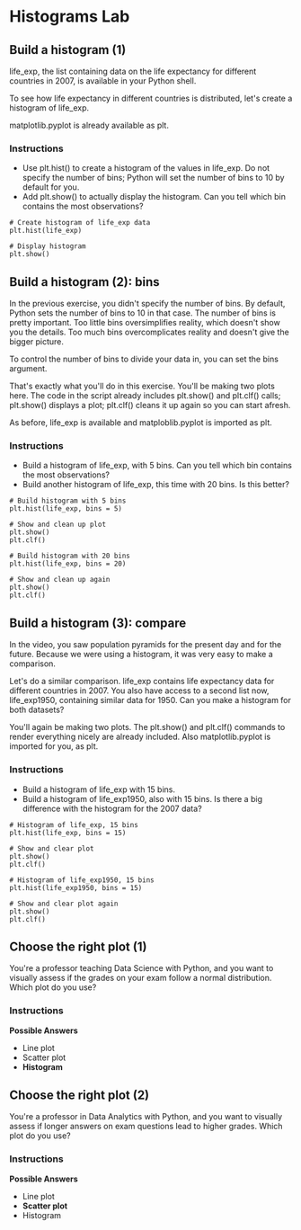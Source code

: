# Histograms Lab

## Build a histogram (1)

life_exp, the list containing data on the life expectancy for different countries in 2007, is available in your Python shell.

To see how life expectancy in different countries is distributed, let's create a histogram of life_exp.

matplotlib.pyplot is already available as plt.

### Instructions

- Use plt.hist() to create a histogram of the values in life_exp. Do not specify the number of bins; Python will set the number of bins to 10 by default for you.
- Add plt.show() to actually display the histogram. Can you tell which bin contains the most observations?

```{python}
# Create histogram of life_exp data
plt.hist(life_exp)

# Display histogram
plt.show()
```

## Build a histogram (2): bins

In the previous exercise, you didn't specify the number of bins. By default, Python sets the number of bins to 10 in that case. The number of bins is pretty important. Too little bins oversimplifies reality, which doesn't show you the details. Too much bins overcomplicates reality and doesn't give the bigger picture.

To control the number of bins to divide your data in, you can set the bins argument.

That's exactly what you'll do in this exercise. You'll be making two plots here. The code in the script already includes plt.show() and plt.clf() calls; plt.show() displays a plot; plt.clf() cleans it up again so you can start afresh.

As before, life_exp is available and matploblib.pyplot is imported as plt.

### Instructions

- Build a histogram of life_exp, with 5 bins. Can you tell which bin contains the most observations?
- Build another histogram of life_exp, this time with 20 bins. Is this better?

```{python}
# Build histogram with 5 bins
plt.hist(life_exp, bins = 5)

# Show and clean up plot
plt.show()
plt.clf()

# Build histogram with 20 bins
plt.hist(life_exp, bins = 20)

# Show and clean up again
plt.show()
plt.clf()
```

## Build a histogram (3): compare

In the video, you saw population pyramids for the present day and for the future. Because we were using a histogram, it was very easy to make a comparison.

Let's do a similar comparison. life_exp contains life expectancy data for different countries in 2007. You also have access to a second list now, life_exp1950, containing similar data for 1950. Can you make a histogram for both datasets?

You'll again be making two plots. The plt.show() and plt.clf() commands to render everything nicely are already included. Also matplotlib.pyplot is imported for you, as plt.

### Instructions

- Build a histogram of life_exp with 15 bins.
- Build a histogram of life_exp1950, also with 15 bins. Is there a big difference with the histogram for the 2007 data?

```{python}
# Histogram of life_exp, 15 bins
plt.hist(life_exp, bins = 15)

# Show and clear plot
plt.show()
plt.clf()

# Histogram of life_exp1950, 15 bins
plt.hist(life_exp1950, bins = 15)

# Show and clear plot again
plt.show()
plt.clf()
```

## Choose the right plot (1)

You're a professor teaching Data Science with Python, and you want to visually assess if the grades on your exam follow a normal distribution. Which plot do you use?

### Instructions

**Possible Answers**

- Line plot
- Scatter plot
- **Histogram**

## Choose the right plot (2)

You're a professor in Data Analytics with Python, and you want to visually assess if longer answers on exam questions lead to higher grades. Which plot do you use?

### Instructions

**Possible Answers**

- Line plot
- **Scatter plot**
- Histogram